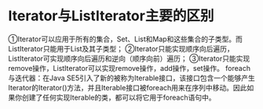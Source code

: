 # Iterator与ListIterator主要的区别
①Iterator可以应用于所有的集合，Set、List和Map和这些集合的子类型。而ListIterator只能用于List及其子类型；
②Iterator只能实现顺序向后遍历，ListIterator可实现顺序向后遍历和逆向（顺序向前）遍历；
③Iterator只能实现remove操作，ListIterator可以实现remove操作，add操作，set操作。
foreach与迭代器：在Java SE5引入了新的被称为Iterable接口，该接口包含一个能够产生Iterator的Iterator()方法，并且Iterable接口被foreach用来在序列中移动。因此如果你创建了任何实现Iterable的类，都可以将它用于foreach语句中。

